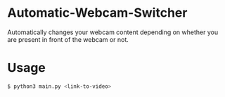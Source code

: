 # Automatic-Webcam-Switcher
Automatically changes your webcam content depending on whether you are present in front of the webcam or not.

# Usage

```bash
$ python3 main.py <link-to-video>
```
